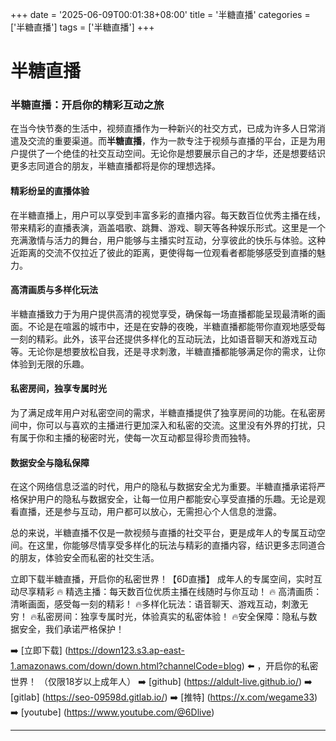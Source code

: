 +++
date = '2025-06-09T00:01:38+08:00'
title = '半糖直播'
categories = ['半糖直播']
tags = ['半糖直播']
+++

# 半糖直播

### 半糖直播：开启你的精彩互动之旅

在当今快节奏的生活中，视频直播作为一种新兴的社交方式，已成为许多人日常消遣及交流的重要渠道。而**半糖直播**，作为一款专注于视频与直播的平台，正是为用户提供了一个绝佳的社交互动空间。无论你是想要展示自己的才华，还是想要结识更多志同道合的朋友，半糖直播都将是你的理想选择。

#### 精彩纷呈的直播体验

在半糖直播上，用户可以享受到丰富多彩的直播内容。每天数百位优秀主播在线，带来精彩的直播表演，涵盖唱歌、跳舞、游戏、聊天等各种娱乐形式。这里是一个充满激情与活力的舞台，用户能够与主播实时互动，分享彼此的快乐与体验。这种近距离的交流不仅拉近了彼此的距离，更使得每一位观看者都能够感受到直播的魅力。

#### 高清画质与多样化玩法

半糖直播致力于为用户提供高清的视觉享受，确保每一场直播都能呈现最清晰的画面。不论是在喧嚣的城市中，还是在安静的夜晚，半糖直播都能带你直观地感受每一刻的精彩。此外，该平台还提供多样化的互动玩法，比如语音聊天和游戏互动等。无论你是想要放松自我，还是寻求刺激，半糖直播都能够满足你的需求，让你体验到无限的乐趣。

#### 私密房间，独享专属时光

为了满足成年用户对私密空间的需求，半糖直播提供了独享房间的功能。在私密房间中，你可以与喜欢的主播进行更加深入和私密的交流。这里没有外界的打扰，只有属于你和主播的秘密时光，使每一次互动都显得珍贵而独特。

#### 数据安全与隐私保障

在这个网络信息泛滥的时代，用户的隐私与数据安全尤为重要。半糖直播承诺将严格保护用户的隐私与数据安全，让每一位用户都能安心享受直播的乐趣。无论是观看直播，还是参与互动，用户都可以放心，无需担心个人信息的泄露。

总的来说，半糖直播不仅是一款视频与直播的社交平台，更是成年人的专属互动空间。在这里，你能够尽情享受多样化的玩法与精彩的直播内容，结识更多志同道合的朋友，体验安全而私密的社交生活。

立即下载半糖直播，开启你的私密世界！【6D直播】
 成年人的专属空间，实时互动尽享精彩
🔥 精选主播：每天数百位优质主播在线随时与你互动！
🔥 高清画质：清晰画面，感受每一刻的精彩！
🔥多样化玩法：语音聊天、游戏互动，刺激无穷！
🔥私密房间：独享专属时光，体验真实的私密体验！
🔥安全保障：隐私与数据安全，我们承诺严格保护！

➡️ [立即下载] (https://down123.s3.ap-east-1.amazonaws.com/down/down.html?channelCode=blog) ⬅️ ，开启你的私密世界！
（仅限18岁以上成年人）
➡️ [github] (https://aldult-live.github.io/)
➡️ [gitlab] (https://seo-09598d.gitlab.io/)
➡️ [推特] (https://x.com/wegame33)
➡️ [youtube] (https://www.youtube.com/@6Dlive)

---

